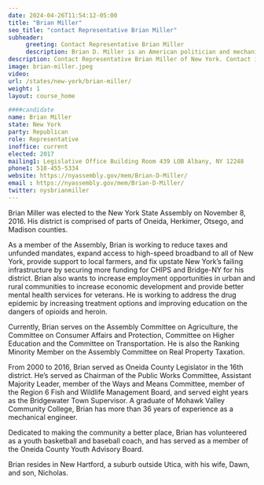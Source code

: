 ```yaml
---
date: 2024-04-26T11:54:12-05:00
title: "Brian Miller"
seo_title: "contact Representative Brian Miller"
subheader:
     greeting: Contact Representative Brian Miller
     description: Brian D. Miller is an American politician and mechanical engineer, currently representing the 122nd District in the New York State Assembly.  His district is comprised of parts of Oneida, Herkimer, Otsego, and Madison counties.
description: Contact Representative Brian Miller of New York. Contact information for Brian Miller includes email address, phone number, and mailing address.
image: brian-miller.jpeg
video:
url: /states/new-york/brian-miller/
weight: 1
layout: course_home

####candidate
name: Brian Miller
state: New York
party: Republican
role: Representative
inoffice: current
elected: 2017
mailing1: Legislative Office Building Room 439 LOB Albany, NY 12248
phone1: 518-455-5334
website: https://nyassembly.gov/mem/Brian-D-Miller/
email : https://nyassembly.gov/mem/Brian-D-Miller/
twitter: nysbrianmiller
---
```


Brian Miller was elected to the New York State Assembly on November 8, 2016. His district is comprised of parts of Oneida, Herkimer, Otsego, and Madison counties.

As a member of the Assembly, Brian is working to reduce taxes and unfunded mandates, expand access to high-speed broadband to all of New York, provide support to local farmers, and fix upstate New York’s failing infrastructure by securing more funding for CHIPS and Bridge-NY for his district. Brian also wants to increase employment opportunities in urban and rural communities to increase economic development and provide better mental health services for veterans. He is working to address the drug epidemic by increasing treatment options and improving education on the dangers of opioids and heroin.

Currently, Brian serves on the Assembly Committee on Agriculture, the Committee on Consumer Affairs and Protection, Committee on Higher Education and the Committee on Transportation. He is also the Ranking Minority Member on the Assembly Committee on Real Property Taxation.

From 2000 to 2016, Brian served as Oneida County Legislator in the 16th district. He’s served as Chairman of the Public Works Committee, Assistant Majority Leader, member of the Ways and Means Committee, member of the Region 6 Fish and Wildlife Management Board, and served eight years as the Bridgewater Town Supervisor. A graduate of Mohawk Valley Community College, Brian has more than 36 years of experience as a mechanical engineer.

Dedicated to making the community a better place, Brian has volunteered as a youth basketball and baseball coach, and has served as a member of the Oneida County Youth Advisory Board.

Brian resides in New Hartford, a suburb outside Utica, with his wife, Dawn, and son, Nicholas.
